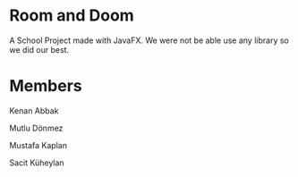 # Room and Doom

A School Project made with JavaFX. We were not be able use any library so we did our best.

# Members

Kenan Abbak

Mutlu Dönmez

Mustafa Kaplan

Sacit Küheylan
